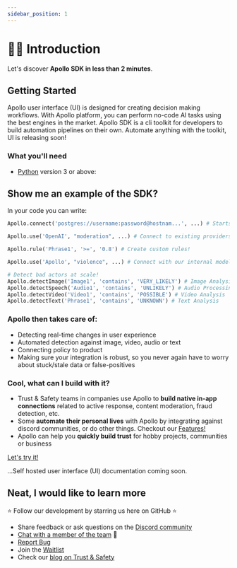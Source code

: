 ```yaml
---
sidebar_position: 1
---
```


# 🧑‍🚀 Introduction

Let's discover **Apollo SDK in less than 2 minutes**.

## Getting Started

Apollo user interface (UI) is designed for creating decision making workflows. With Apollo platform, you can perform no-code AI tasks using the best engines in the market. Apollo SDK is a cli toolkit for developers to build automation pipelines on their own. Automate anything with the toolkit, UI is releasing soon!

<!-- Or **try Docusaurus immediately** with **[docusaurus.new](https://docusaurus.new)**. -->

### What you'll need

- [Python](https://www.python.org/downloads/) version 3 or above:

## Show me an example of the SDK?

In your code you can write:

```python
Apollo.connect('postgres://username:password@hostnam...', ...) # Starts syncing content forever!

Apollo.use('OpenAI', "moderation", ...) # Connect to existing providers!

Apollo.rule('Phrase1', '>=', '0.8') # Create custom rules!

Apollo.use('Apollo', "violence", ...) # Connect with our internal models!

# Detect bad actors at scale!
Apollo.detectImage('Image1', 'contains', 'VERY_LIKELY') # Image Analysis/OCR
Apollo.detectSpeech('Audio1', 'contains', 'UNLIKELY') # Audio Processing
Apollo.detectVideo('Video1', 'contains', 'POSSIBLE') # Video Analysis
Apollo.detectText('Phrase1', 'contains', 'UNKNOWN') # Text Analysis

```

### Apollo then takes care of:

- Detecting real-time changes in user experience
- Automated detection against image, video, audio or text
- Connecting policy to product
- Making sure your integration is robust, so you never again have to worry about stuck/stale data or false-positives

### Cool, what can I build with it?

- Trust & Safety teams in companies use Apollo to **build native in-app connections** related to active response, content moderation, fraud detection, etc.
- Some **automate their personal lives** with Apollo by integrating against discord communities, or do other things. Checkout our [Features!](https://docs.apolloapi.io/docs/features)
- Apollo can help you **quickly build trust** for hobby projects, communities or business

[Let's try it!](https://docs.apolloapi.io/docs/api/quickstart)

...Self hosted user interface (UI) documentation coming soon.

## Neat, I would like to learn more

⭐ Follow our development by starring us here on GitHub ⭐

- Share feedback or ask questions on the [Discord community](https://discord.gg/ZUH7f7AzUY)
- [Chat with a member of the team](https://apolloapi.io) 👋
- [Report Bug](https://github.com/apolloapi/apolloapi/issues)
- Join the [Waitlist](https://www.apolloapi.io/)
- Check our [blog on Trust & Safety](https://www.thebriefnewsletter.com)
